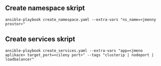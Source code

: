 ## Create namespace skript
```
ansible-playbook create_namespace.yaml --extra-vars "ns_name=<jmenny prostor>"
```

## Create services skript

```
ansible-playbook create_services.yaml --extra-vars "app=<jmeno aplikace> target_port=<cileny port>" --tags "clusterip | nodeport | loadbalancer"
```